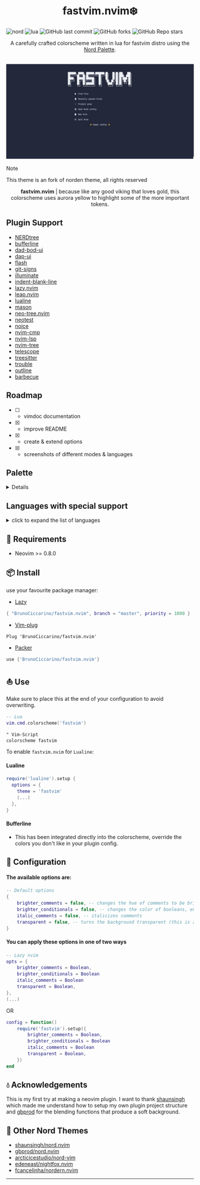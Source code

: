 <h1 align="center">
    fastvim.nvim❄️   
</h1>

![nord](https://img.shields.io/badge/nord-theme?style=for-the-badge&logo=lua&color=%232E3440) ![lua](https://img.shields.io/badge/lua-code?style=for-the-badge&logo=lua&color=%23789DBC) ![GitHub last commit](https://img.shields.io/github/last-commit/BrunoCiccarino/fastvim.nvim?style=for-the-badge&logo=lua&color=%238BCDCD) ![GitHub forks](https://img.shields.io/github/forks/BrunoCiccarino/fastvim.nvim?style=for-the-badge&logo=lua&color=%23a3be8c) ![GitHub Repo stars](https://img.shields.io/github/stars/BrunoCiccarino/fastvim.nvim?style=for-the-badge&logo=lua&color=%23624E88)

<div align="center">
    A carefully crafted colorscheme written in lua for fastvim distro using the <a href="https://www.nordtheme.com/docs/colors-and-palettes">Nord Palette</a>.
<br></br>
</div>

![dashboard](./img/perfectstorm.jpg)

> [!NOTE]
> This theme is an fork of norden theme, all rights reserved

<div align="center">

**fastvim.nvim** | because like any good viking that loves gold, this colorscheme uses aurora yellow to highlight some of the more important tokens.
</div>

## Plugin Support

- [NERDtree](https://github.com/preservim/nerdtree)
- [bufferline](https://github.com/akinsho/bufferline.nvim)
- [dad-bod-ui](https://github.com/kristijanhusak/vim-dadbod-ui)
- [dap-ui](https://github.com/rcarriga/nvim-dap-ui)
- [flash](https://github.com/kristijanhusak/vim-dadbod-ui)
- [git-signs](https://github.com/lewis6991/gitsigns.nvim)
- [illuminate](https://github.com/RRethy/vim-illuminate)
- [indent-blank-line](https://github.com/lukas-reineke/indent-blankline.nvim)
- [lazy,nvim](https://github.com/folke/lazy.nvim)
- [leap.nvim](https://github.com/ggandor/leap.nvim)
- [lualine](https://github.comn/vim-lualine/lualine.nvim)
- [mason](https://github.com/williamboman/mason.nvim)
- [neo-tree.nvim](https://github.com/nvim-neo-tree/neo-tree.nvim)
- [neotest](https://github.com/nvim-neotest/neotest)
- [noice](https://github.com/folke/noice.nvim)
- [nvim-cmp](https://github.com/hrsh7th/nvim-cmp)
- [nvim-lsp](https://github.com/neovim/nvim-lspconfig)
- [nvim-tree](https://github.com/nvim-tree/nvim-tree.lua)
- [telescope](https://github.com/nvim-telescope/telescope.nvim)
- [treesitter](https://github.com/nvim-treesitter/nvim-treesitter)
- [trouble](https://github.com/folke/trouble.nvim)
- [outline](https://github.com/hedyhli/outline.nvim)
- [barbecue](https://github.com/utilyre/barbecue.nvim)

## Roadmap
 - [ ] - vimdoc documentation
 - [x] - improve README 
 - [x] - create & extend options
 - [x] - screenshots of different modes & languages

## Palette 
<details>
    ```lua 
local colors = {    
    bg = "#24283b",
    fg = "#ECEFF4",
    night = {
        c0 = "#1f2335",
        c1 = "#1b1e2d",
        c2 = "#434c5e",
        c3 = "#4c566a",
    },
    snow = {
        c0 = "#d8dee9",
        c1 = "#e5e9f0",
        c2 = "#eceff4",
    },
    frost = {
        blue       = "#789DBC",
        light_blue = "#bae1ff",
        sea        = "#8fbcbb",
        turquoise  = "#8BCDCD",
    },
    aurora = {
        green  = "#a3be8c",
        orange = "#d08770",
        purple = "#624E88",
        red    = "#bf616a",
        yellow = "#F6F193",
    },
    blend = {
        red       = U.blend("#bf616a", "#2E3440", 0.1),
        yellow    = U.blend("#F6F193", "#FDFFAB", 0.1),
        green     = U.blend("#A1EEBD", "#8DB596", 0.1),
        turquoise = U.blend("#88c0d0", "#2E3440", 0.1),
        blue      = U.blend("#5e81ac", "#2E3440", 0.2),
        bluec1    = U.blend("#5e81ac", "#2E3440", 0.3),
        comment   = U.blend("#616E88", "#2E3440", 0.9),
    },
    special = {
        sea = "#8EBDBC",
        light_blue = "#7AA1BE",
    },
}
    
    ```
</details>

## Languages with special support
<details>
  <summary>click to expand the list of languages</summary>

  *missing languages will be supported upon popular request*

- [ ] - Clojure
- [ ] - Haskell
- [ ] - Scala
- [ ] - Zig
- [ ] - JAVA
- [x] - Python
- [x] - C++
- [x] - C
- [x] - Rust
- [x] - Bash
- [x] - CSS
- [x] - Gitconfig
- [x] - Go & (gomod, gosum)
- [x] - HTML
- [x] - HTTP
- [x] - JSON
- [x] - JSX
- [x] - Javascript
- [x] - Lua
- [x] - Markdown
- [x] - SQL
- [x] - TSX
- [x] - Toml
- [x] - Typescript
- [x] - Xml
- [x] - Yaml
- [x] - ZSH
- [x] - RobotFramework

</details>

## 🎐 Requirements

+ Neovim >= 0.8.0

## 📦 Install

use your favourite package manager:

- [Lazy](https://github.com/folke/lazy.nvim)
```lua
{ "BrunoCiccarino/fastvim.nvim", branch = "master", priority = 1000 }
```

- [Vim-plug](https://github.com/junegunn/vim-plug)
```vim
Plug 'BrunoCiccarino/fastvim.nvim'
```

- [Packer](https://github.com/wbthomason/packer.nvim)
```lua
use {'BrunoCiccarino/fastvim.nvim'}
```

## ⛵ Use

Make sure to place this at the end of your configuration to avoid overwriting.

```lua
-- Lua
vim.cmd.colorscheme('fastvim')
```
```vim
" Vim-Script
colorscheme fastvim
```

To enable `fastvim.nvim` for `Lualine`:

#### Lualine

```lua
require('lualine').setup {
  options = {
    theme = 'fastvim'
    (...)
  },
}
```

#### Bufferline

- This has been integrated directly into the colorscheme, override the colors you don't like in your plugin config.

## 🔧 Configuration

#### The available options are:

```lua
-- Default options
{
    brighter_comments = false, -- changes the hue of comments to be brighter and easier to read.
    brighter_conditionals = false, -- changes the color of booleans, enums and readonly to aurora yellow from light blue.
    italic_comments = false, -- italicizes comments
    transparent = false, -- turns the background transparent (this is a WIP and there might be inconsistencies)
}
```

#### You can apply these options in one of two ways

```lua
-- Lazy nvim
opts = {
    brighter_comments = Boolean,
    brighter_conditionals = Boolean
    italic_comments = Boolean
    transparent = Boolean,
},
(...)
```

OR

```lua
config = function()
    require('fastvim').setup({
        brighter_comments = Boolean,
        brighter_conditionals = Boolean
        italic_comments = Boolean
        transparent = Boolean,
    })
end
```

## 💧 Acknowledgements

This is my first try at making a neovim plugin. I want to thank [shaunsingh](https://github.com/shaunsingh) which made me understand how to setup my own plugin project structure and [gbprod](https://github.com/gbprod) for the blending functions that produce a soft background.
 
## 🌊 Other Nord Themes

- [shaunsingh/nord.nvim](https://github.com/shaunsingh/nord.nvim)
- [gbprod/nord.nvim](https://github.com/gbprod/nord.nvim)
- [arcticicestudio/nord-vim](https://github.com/arcticicestudio/nord-vim)
- [edeneast/nightfox.nvim](https://github.com/EdenEast/nightfox.nvim)
- [fcancelinha/nordern.nvim](https://github.com/fcancelinha/nordern.nvim)

----------------------------------------------------------------------------------------------------------------------
